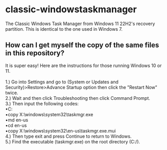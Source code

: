 # classic-windowstaskmanager
The Classic Windows Task Manager from Windows 11 22H2's recovery partition. This is identical to the one used in Windows 7.

## How can I get myself the copy of the same files in this repository?
It is super easy! Here are the instructions for those running Windows 10 or 11.
<br>
<br>
1.) Go into Settings and go to (System or Updates and Security)>Restore>Advance Startup option then click the "Restart Now" twice.
<br>
2.) Wait and then click Troubleshooting then click Command Prompt.
<br>
3.) Then input the following codes:
<br>
•C:
<br>
•copy X:\windows\system32\taskmgr.exe
<br>
•md en-us
<br>
•cd en-us
<br>
•copy X:\windows\system32\en-us\taskmgr.exe.mui
<br>
4.) Then type exit and press Continue to return to Windows.
<br>
5.) Find the executable (taskmgr.exe) on the root directory (C:/).
